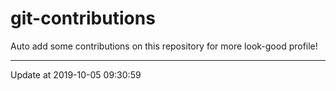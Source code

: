 # git-contributions

Auto add some contributions on this repository for more look-good profile!

---

Update at 2019-10-05 09:30:59
